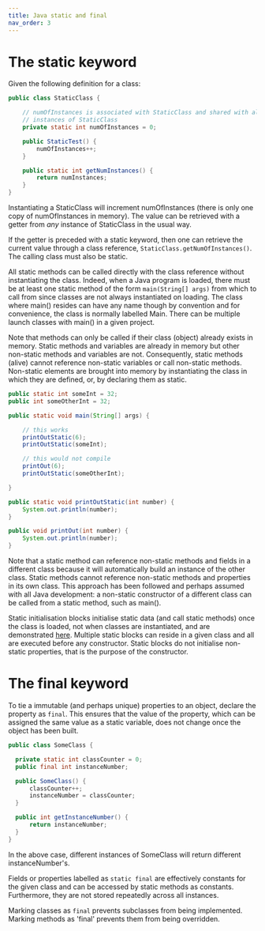 ```yaml
---
title: Java static and final
nav_order: 3
---
```


# The static keyword

Given the following definition for a class:

```java
public class StaticClass {

    // numOfInstances is associated with StaticClass and shared with all 
    // instances of StaticClass
    private static int numOfInstances = 0;

    public StaticTest() {
        numOfInstances++;
    }

    public static int getNumInstances() {
        return numInstances;
    }
}
```

Instantiating a StaticClass will increment numOfInstances (there is only one copy of numOfInstances in memory). The value can be retrieved with a getter from _any_ instance of StaticClass in the usual way.

If the getter is preceded with a static keyword, then one can retrieve the current value through a class reference, ```StaticClass.getNumOfInstances()```. The calling class must also be static.

All static methods can be called directly with the class reference without instantiating the class. Indeed, when a Java program is loaded, there must be at least one static method of the form ```main(String[] args)``` from which to call from since classes are not always instantiated on loading. The class where main() resides can have any name though by convention and for convenience, the class is normally labelled Main. There can be multiple launch classes with main() in a given project.

Note that methods can only be called if their class (object) already exists in memory. Static methods and variables are already in memory but other non-static methods and variables are not. Consequently, static methods (alive) cannot reference non-static variables or call non-static methods. Non-static elements are brought into memory by instantiating the class in which they are defined, or, by declaring them as static.

```java
public static int someInt = 32;
public int someOtherInt = 32;

public static void main(String[] args) {

    // this works
    printOutStatic(6);
    printOutStatic(someInt);

    // this would not compile
    printOut(6);
    printOutStatic(someOtherInt);

}

public static void printOutStatic(int number) {
    System.out.println(number);
}

public void printOut(int number) {
    System.out.println(number);
}
```

Note that a static method can reference non-static methods and fields in a different class because it will automatically build an instance of the other class. Static methods cannot reference non-static methods and properties in its own class. This approach has been followed and perhaps assumed with all Java development: a non-static constructor of a different class can be called from a static method, such as main().

Static initialisation blocks initialise static data (and call static methods) once the class is loaded, not when classes are instantiated, and are demonstrated [here](CollectionsFramework.md). Multiple static blocks can reside in a given class and all are executed before any constructor. Static blocks do not initialise non-static properties, that is the purpose of the constructor.

# The final keyword

To tie a immutable (and perhaps unique) properties to an object, declare the property as ```final```. This ensures that the value of the property, which can be assigned the same value as a static variable, does not change once the object has been built.

```java
public class SomeClass {

  private static int classCounter = 0;
  public final int instanceNumber;

  public SomeClass() {
      classCounter++;
      instanceNumber = classCounter;
  }

  public int getInstanceNumber() {
      return instanceNumber;
  }
}
```

In the above case, different instances of SomeClass will return different instanceNumber's.

Fields or properties labelled as ```static final``` are effectively constants for the given class and can be accessed by static methods as constants. Furthermore, they are not stored repeatedly across all instances.

Marking classes as ```final``` prevents subclasses from being implemented. Marking methods as 'final' prevents them from being overridden.
